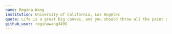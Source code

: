 ```yaml
---
name: Regina Wang
institution: University of California, Los Angeles
quote: Life is a great big canvas, and you should throw all the paint on it you can. ~ Danny Kaye
github_user: reginawang3495
---
```

